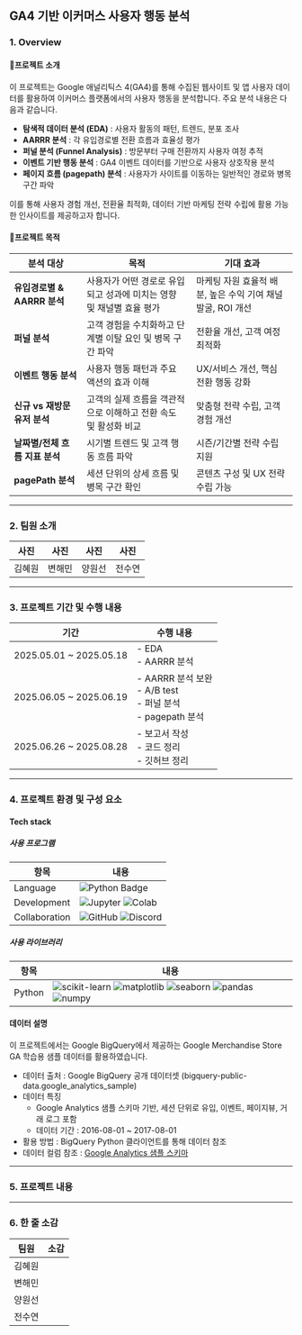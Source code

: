 ## GA4 기반 이커머스 사용자 행동 분석

### 1. Overview
#### 🔸프로젝트 소개
이 프로젝트는 Google 애널리틱스 4(GA4)를 통해 수집된 웹사이트 및 앱 사용자 데이터를 활용하여 이커머스 플랫폼에서의 사용자 행동을 분석합니다. 주요 분석 내용은 다음과 같습니다. 

- **탐색적 데이터 분석 (EDA)** : 사용자 활동의 패턴, 트렌드, 분포 조사
- **AARRR 분석** : 각 유입경로별 전환 흐름과 효율성 평가 
- **퍼널 분석 (Funnel Analysis)** : 방문부터 구매 전환까지 사용자 여정 추적
- **이벤트 기반 행동 분석** : GA4 이벤트 데이터를 기반으로 사용자 상호작용 분석
- **페이지 흐름 (pagepath) 분석** : 사용자가 사이트를 이동하는 일반적인 경로와 병목 구간 파악

이를 통해 사용자 경험 개선, 전환율 최적화, 데이터 기반 마케팅 전략 수립에 활용 가능한 인사이트를 제공하고자 합니다. 

#### 🔹프로젝트 목적

| 분석 대상                | 목적                                      | 기대 효과                                 |
| -------------------- | --------------------------------------- | ------------------------------------- |
| **유입경로별 & AARRR 분석** | 사용자가 어떤 경로로 유입되고 성과에 미치는 영향 및 채널별 효율 평가 | 마케팅 자원 효율적 배분, 높은 수익 기여 채널 발굴, ROI 개선 |
| **퍼널 분석**  | 고객 경험을 수치화하고 단계별 이탈 요인 및 병목 구간 파악       | 전환율 개선, 고객 여정 최적화                     |
| **이벤트 행동 분석**        | 사용자 행동 패턴과 주요 액션의 효과 이해                 | UX/서비스 개선, 핵심 전환 행동 강화                |
| **신규 vs 재방문 유저 분석**  | 고객의 실제 흐름을 객관적으로 이해하고 전환 속도 및 활성화 비교    | 맞춤형 전략 수립, 고객 경험 개선                   |
| **날짜별/전체 흐름 지표 분석**  | 시기별 트렌드 및 고객 행동 흐름 파악                   | 시즌/기간별 전략 수립 지원                       |
| **pagePath 분석**      | 세션 단위의 상세 흐름 및 병목 구간 확인                 | 콘텐츠 구성 및 UX 전략 수립 가능                  |



---

### 2. 팀원 소개

| 사진 | 사진 | 사진 | 사진 | 
|------|------|------|------|
| 김혜원 | 변해민 | 양원선 | 전수연 | 

---

### 3. 프로젝트 기간 및 수행 내용

| 기간 | 수행 내용 |
|------|-----------|
| 2025.05.01 ~ 2025.05.18 | - EDA <br> - AARRR 분석 |
| 2025.06.05 ~ 2025.06.19 | - AARRR 분석 보완 <br>- A/B test<br>- 퍼널 분석 <br>- pagepath 분석 |
| 2025.06.26 ~ 2025.08.28 | - 보고서 작성 <br>- 코드 정리 <br>- 깃허브 정리 |

---

### 4. 프로젝트 환경 및 구성 요소
#### Tech stack
##### 사용 프로그램

| 항목 | 내용 |
|------|------|
| Language        | ![Python Badge](https://camo.githubusercontent.com/0d0779a129f1dcf6c31613b701fe0646fd4e4d2ed2a7cbd61b27fd5514baa938/68747470733a2f2f696d672e736869656c64732e696f2f62616467652f707974686f6e2d3336373041303f7374796c653d666f722d7468652d6261646765266c6f676f3d707974686f6e266c6f676f436f6c6f723d666664643534) |
| Development     | ![Jupyter](https://img.shields.io/badge/Jupyter-F37626?style=flat&logo=Jupyter&logoColor=white) ![Colab](https://img.shields.io/badge/Colab-F9AB00?style=flat&logo=Google%20Colab&logoColor=white) |
| Collaboration   | ![GitHub](https://img.shields.io/badge/GitHub-100000?logo=github&logoColor=white) ![Discord](https://img.shields.io/badge/Discord-5865F2?logo=discord&logoColor=white) |

##### 사용 라이브러리 

| 항목 | 내용 |
|------|------|
| Python       |![scikit-learn](https://img.shields.io/badge/scikit--learn-F7931E?style=flat&logo=scikit-learn&logoColor=white) ![matplotlib](https://img.shields.io/badge/matplotlib-11557C?style=flat&logo=matplotlib&logoColor=white) ![seaborn](https://img.shields.io/badge/seaborn-76B7B2?style=flat&logo=seaborn&logoColor=white) ![pandas](https://img.shields.io/badge/pandas-150458?style=flat&logo=pandas&logoColor=white) ![numpy](https://img.shields.io/badge/numpy-013243?style=flat&logo=numpy&logoColor=white)|

#### 데이터 설명 

이 프로젝트에서는 Google BigQuery에서 제공하는 Google Merchandise Store GA 학습용 샘플 데이터를 활용하였습니다. 

- 데이터 출처 : Google BigQuery 공개 데이터셋 (bigquery-public-data.google_analytics_sample)
- 데이터 특징
    - Google Analytics 샘플 스키마 기반, 세션 단위로 유입, 이벤트, 페이지뷰, 거래 로그 포함
    - 데이터 기간 : 2016-08-01 ~ 2017-08-01
- 활용 방법 : BigQuery Python 클라이언트를 통해 데이터 참조
- 데이터 컬럼 참조 : [Google Analytics 샘플 스키마](https://support.google.com/analytics/answer/3437719?hl=ko)

---

### 5. 프로젝트 내용




---

### 6. 한 줄 소감 

| 팀원 | 소감 |
|------|------|
| 김혜원 | |
| 변해민 | |
| 양원선 | |
| 전수연 | |